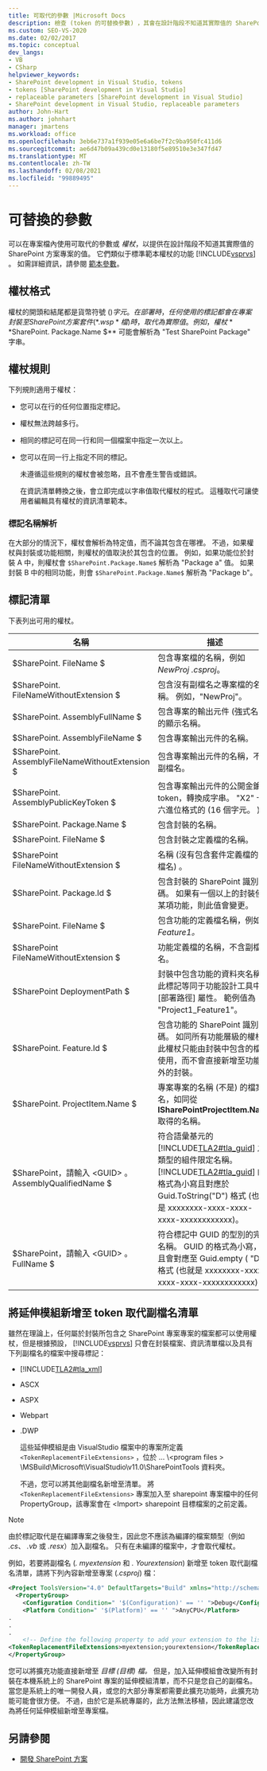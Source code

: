 ```yaml
---
title: 可取代的參數 |Microsoft Docs
description: 檢查 (token 的可替換參數) ，其會在設計階段不知道其實際值的 SharePoint 方案專案中，指定專案檔內部的值。
ms.custom: SEO-VS-2020
ms.date: 02/02/2017
ms.topic: conceptual
dev_langs:
- VB
- CSharp
helpviewer_keywords:
- SharePoint development in Visual Studio, tokens
- tokens [SharePoint development in Visual Studio]
- replaceable parameters [SharePoint development in Visual Studio]
- SharePoint development in Visual Studio, replaceable parameters
author: John-Hart
ms.author: johnhart
manager: jmartens
ms.workload: office
ms.openlocfilehash: 3eb6e737a1f939e05e6a6be7f2c9ba950fc411d6
ms.sourcegitcommit: ae6d47b09a439cd0e13180f5e89510e3e347fd47
ms.translationtype: MT
ms.contentlocale: zh-TW
ms.lasthandoff: 02/08/2021
ms.locfileid: "99889495"
---
```

# <a name="replaceable-parameters"></a>可替換的參數
  可以在專案檔內使用可取代的參數或 *權杖*，以提供在設計階段不知道其實際值的 SharePoint 方案專案的值。 它們類似于標準範本權杖的功能 [!INCLUDE[vsprvs](../sharepoint/includes/vsprvs-md.md)] 。 如需詳細資訊，請參閱 [範本參數](../ide/template-parameters.md)。

## <a name="token-format"></a>權杖格式
 權杖的開頭和結尾都是貨幣符號 ($) 字元。 在部署時，任何使用的標記都會在專案封裝至 SharePoint 方案套件 (*.wsp* 檔) 時，取代為實際值。 例如，權杖 **$SharePoint. Package.Name $** 可能會解析為 "Test SharePoint Package" 字串。

## <a name="token-rules"></a>權杖規則
 下列規則適用于權杖：

- 您可以在行的任何位置指定標記。

- 權杖無法跨越多行。

- 相同的標記可在同一行和同一個檔案中指定一次以上。

- 您可以在同一行上指定不同的標記。

  未遵循這些規則的權杖會被忽略，且不會產生警告或錯誤。

  在資訊清單轉換之後，會立即完成以字串值取代權杖的程式。 這種取代可讓使用者編輯具有權杖的資訊清單範本。

### <a name="token-name-resolution"></a>標記名稱解析
 在大部分的情況下，權杖會解析為特定值，而不論其包含在哪裡。 不過，如果權杖與封裝或功能相關，則權杖的值取決於其包含的位置。 例如，如果功能位於封裝 A 中，則權杖會 `$SharePoint.Package.Name$` 解析為 "Package a" 值。 如果封裝 B 中的相同功能，則會 `$SharePoint.Package.Name$` 解析為 "Package b"。

## <a name="tokens-list"></a>標記清單
 下表列出可用的權杖。

|名稱|描述|
|----------|-----------------|
|$SharePoint. FileName $|包含專案檔的名稱，例如 *NewProj .csproj*。|
|$SharePoint. FileNameWithoutExtension $|包含沒有副檔名之專案檔的名稱。 例如，"NewProj"。|
|$SharePoint. AssemblyFullName $|包含專案的輸出元件 (強式名稱) 的顯示名稱。|
|$SharePoint. AssemblyFileName $|包含專案輸出元件的名稱。|
|$SharePoint. AssemblyFileNameWithoutExtension $|包含專案輸出元件的名稱，不含副檔名。|
|$SharePoint. AssemblyPublicKeyToken $|包含專案輸出元件的公開金鑰 token，轉換成字串。 "X2" 十六進位格式的 (16 個字元。 ) |
|$SharePoint. Package.Name $|包含封裝的名稱。|
|$SharePoint. FileName $|包含封裝之定義檔的名稱。|
|$SharePoint FileNameWithoutExtension $|名稱 (沒有包含套件定義檔的副檔名) 。|
|$SharePoint. Package.Id $|包含封裝的 SharePoint 識別碼。 如果有一個以上的封裝使用某項功能，則此值會變更。|
|$SharePoint. FileName $|包含功能的定義檔名稱，例如 *Feature1。*|
|$SharePoint FileNameWithoutExtension $|功能定義檔的名稱，不含副檔名。|
|$SharePoint DeploymentPath $|封裝中包含功能的資料夾名稱。 此標記等同于功能設計工具中的 [部署路徑] 屬性。 範例值為 "Project1_Feature1"。|
|$SharePoint. Feature.Id $|包含功能的 SharePoint 識別碼。 如同所有功能層級的權杖，此權杖只能由封裝中包含的檔案使用，而不會直接新增至功能以外的封裝。|
|$SharePoint. ProjectItem.Name $|專案專案的名稱 (不是) 的檔案名，如同從 **ISharePointProjectItem.Name** 取得的名稱。|
|$SharePoint，請輸入 \<GUID> 。AssemblyQualifiedName $|符合語彙基元的 [!INCLUDE[TLA2#tla_guid](../sharepoint/includes/tla2sharptla-guid-md.md)] 之類型的組件限定名稱。 [!INCLUDE[TLA2#tla_guid](../sharepoint/includes/tla2sharptla-guid-md.md)] 的格式為小寫且對應於 Guid.ToString("D") 格式 (也就是 xxxxxxxx-xxxx-xxxx-xxxx-xxxxxxxxxxxx)。|
|$SharePoint，請輸入 \<GUID> 。FullName $|符合標記中 GUID 的型別的完整名稱。 GUID 的格式為小寫，而且會對應至 Guid.empty ( "D" ) 格式 (也就是 xxxxxxxx-xxxx-xxxx-xxxx-xxxxxxxxxxxx) 。|

## <a name="add-extensions-to-the-token-replacement-file-extensions-list"></a>將延伸模組新增至 token 取代副檔名清單
 雖然在理論上，任何屬於封裝所包含之 SharePoint 專案專案的檔案都可以使用權杖，但是根據預設， [!INCLUDE[vsprvs](../sharepoint/includes/vsprvs-md.md)] 只會在封裝檔案、資訊清單檔以及具有下列副檔名的檔案中搜尋標記：

- [!INCLUDE[TLA2#tla_xml](../sharepoint/includes/tla2sharptla-xml-md.md)]

- ASCX

- ASPX

- Webpart

- .DWP

  這些延伸模組是由 VisualStudio 檔案中的專案所定義 `<TokenReplacementFileExtensions>` ，位於 ... \\<program files \> \MSBuild\Microsoft\VisualStudio\v11.0\SharePointTools 資料夾。

  不過，您可以將其他副檔名新增至清單。 將 `<TokenReplacementFileExtensions>` 專案加入至 sharepoint 專案檔中的任何 PropertyGroup，該專案會在 \<Import> sharepoint 目標檔案的之前定義。

> [!NOTE]
> 由於標記取代是在編譯專案之後發生，因此您不應該為編譯的檔案類型（例如 *.cs*、 *.vb* 或 *.resx*）加入副檔名。 只有在未編譯的檔案中，才會取代權杖。

 例如，若要將副檔名 (*. myextension* 和 *. Yourextension*) 新增至 token 取代副檔名清單，請將下列內容新增至專案 (*.csproj*) 檔：

```xml
<Project ToolsVersion="4.0" DefaultTargets="Build" xmlns="http://schemas.microsoft.com/developer/msbuild/2003">
  <PropertyGroup>
    <Configuration Condition=" '$(Configuration)' == '' ">Debug</Configuration>
    <Platform Condition=" '$(Platform)' == '' ">AnyCPU</Platform>
.
.
.
    <!-- Define the following property to add your extension to the list of token replacement file extensions.  -->
<TokenReplacementFileExtensions>myextension;yourextension</TokenReplacementFileExtensions>
</PropertyGroup>
```

 您可以將擴充功能直接新增至 *目標 (目標) 檔。* 但是，加入延伸模組會改變所有封裝在本機系統上的 SharePoint 專案的延伸模組清單，而不只是您自己的副檔名。 當您是系統上的唯一開發人員，或您的大部分專案都需要此擴充功能時，此擴充功能可能會很方便。 不過，由於它是系統專屬的，此方法無法移植，因此建議您改為將任何延伸模組新增至專案檔。

## <a name="see-also"></a>另請參閱
- [開發 SharePoint 方案](../sharepoint/developing-sharepoint-solutions.md)
